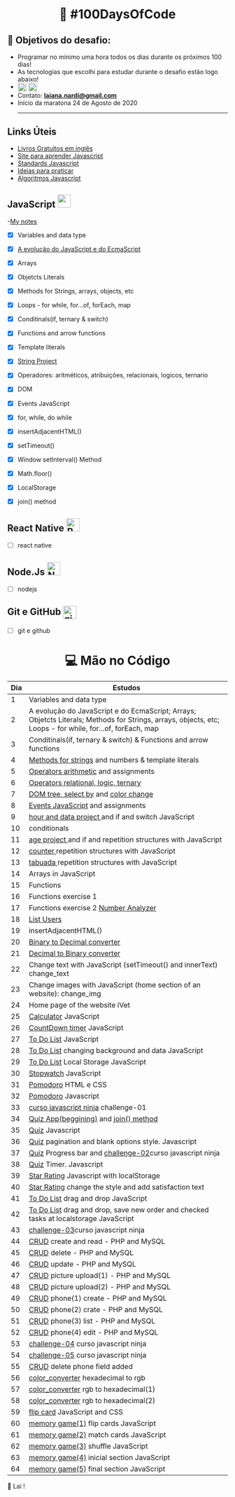 
<h1 align="center">
   🚀 #100DaysOfCode
</h1>

## 🎯 Objetivos do desafio: 
- Programar no mínimo uma hora todos os dias durante os próximos 100 dias!
- As tecnologias que escolhi para estudar durante o desafio estão logo abaixo!
- <a href="https://www.instagram.com/_lai_13_/" target="_blank"><img align="center" src="https://cdn.jsdelivr.net/npm/simple-icons@3.0.1/icons/instagram.svg" alt="instagram Laiana" height="20" width="20" /></a> <a href="https://www.linkedin.com/in/laiana-santiago/" target="_blank"><img align="center" src="https://cdn.jsdelivr.net/npm/simple-icons@3.0.1/icons/linkedin.svg" alt="Linkedin Laiana Santiago" height="20" width="20" /></a> 
- Contato:  **laiana.nardi@gmail.com** <br>
- Início da maratona 24 de Agosto de 2020 <hr>

## Links Úteis

- [Livros Gratuitos em inglês](https://books.goalkicker.com/)
- [Site para aprender Javascript](https://javascript.info/)
- [Standards Javascript](https://standardjs.com/rules.html)
- [Ideias para praticar](https://github.com/florinpop17/app-ideas)
- [Algoritmos Javascript](https://github.com/trekhleb/javascript-algorithms)

## JavaScript <img src="https://github.com/laiananardi/100daysofcode/blob/master/img_readme/js.png"  height="30"/> 
-<a href="https://www.notion.so/Java-Script-057ddbd40c61438391845690c66ca5fc" target="_blank">My notes</a>
- [x] Variables and data type
- [x] <a href="https://www.notion.so/Curso-em-video-JavaScript-762c7cd4ca7c4e18b2563c1d48bf0d0e" target="_blank">A evolução do JavaScript e do EcmaScript</a>
- [x] Arrays
- [x] Objetcts Literals
- [x] Methods for Strings, arrays, objects, etc
- [x] Loops - for while, for...of, forEach, map
- [x] Conditinals(if, ternary & switch)
- [x] Functions and arrow functions
- [x] Template literals
- [x] <a href="https://stringproject.netlify.app/" target="_blank">String Project</a>
- [x] Operadores: aritméticos, atribuições, relacionais, logicos, ternario
- [x] DOM
- [x] Events JavaScript
- [x] for, while, do while
- [x] insertAdjacentHTML()
- [x] setTimeout()
- [x] Window setInterval() Method
- [x] Math.floor()
- [x] LocalStorage
- [x] join() method



## React Native <img src="https://github.com/laiananardi/100daysofcode/blob/master/img_readme/reactnative.png" alt="React Native"  height="30"/> 

- [ ] react native

## Node.Js <img src="https://github.com/laiananardi/100daysofcode/blob/master/img_readme/nodejs.png" alt="Node.Js"  height="30"/> 

- [ ] nodejs

 ## Git e GitHub <img align="center" src="https://github.com/laiananardi/100daysofcode/blob/master/img_readme/github.webp" alt="git e github" height="30"/> 
 
- [ ] git e github



 <h1 align="center">
   💻  Mão no Código 
</h1> 

|Dia|Estudos|
| -------- | ----------------- |
| 1 | Variables and data type |  |  
| 2 | A evolução do JavaScript e do EcmaScript; Arrays; Objetcts Literals; Methods for Strings, arrays, objects, etc; Loops - for while, for...of, forEach, map |  |  
| 3 | Conditinals(if, ternary & switch) & Functions and arrow functions|  |  
| 4 | <a href="https://stringproject.netlify.app/" >Methods for strings</a> and numbers & template literals|  |  
| 5 | <a href="https://operatorsproject.netlify.app/" >Operators arithmetic</a> and  assignments|  |  
| 6 | <a href="https://www.notion.so/Curso-em-video-JavaScript-762c7cd4ca7c4e18b2563c1d48bf0d0e" >Operators relational, logic, ternary</a>|  |
| 7 | <a href="https://www.notion.so/Curso-em-video-JavaScript-762c7cd4ca7c4e18b2563c1d48bf0d0e" >DOM tree, select by</a> and <a href="https://changingcolor.netlify.app/"> color change </a>|  |
| 8 | <a href="https://developer.mozilla.org/en-US/docs/Web/Events" >Events JavaScript</a> and  assignments|  |  
| 9 | <a href="https://datehour.netlify.app/" >hour and data project </a> and if and switch JavaScript |  |  
| 10 | conditionals |  |
| 11 | <a href="https://identifyage.netlify.app/" >age project </a> and if and repetition structures with JavaScript |  |
| 12 | <a href="https://sequenciapa.netlify.app/" >counter </a> repetition structures with JavaScript |  |
| 13 | <a href="https://tabuadajs.netlify.app/" >tabuada </a>  repetition structures with JavaScript |  |
| 14 | Arrays in JavaScript |  |
| 15 | Functions |  |
| 16 | Functions exercise 1 |  |
| 17 | Functions exercise 2 <a href="https://numberanalyzerr.netlify.app/">Number Analyzer</a> |  |
| 18 |<a href="https://listusers.netlify.app/">List Users</a> |  |
| 19 |insertAdjacentHTML() |  |
| 20 | <a href="https://bintodecconverter.netlify.app/">Binary to Decimal converter</a> |  |
| 21 | <a href="https://bintodecconverter.netlify.app/">Decimal to Binary converter</a> |  |
| 22 | Change text with JavaScript (setTimeout() and innerText) change_text |  |
| 23 | Change images with JavaScript (home section of an website): change_img |  |
| 24 | Home page of the website iVet |  |
| 25 | <a href="https://calculatorlai.netlify.app/">Calculator</a> JavaScript  |
| 26 | <a href="https://countdowntimerjs.netlify.app/">CountDown timer</a> JavaScript  |
| 27 | <a href="https://to-do-listjs.netlify.app/">To Do List</a> JavaScript  |
| 28 | <a href="https://to-do-listjs.netlify.app/">To Do List</a> changing background and data JavaScript  |
| 29 | <a href="https://to-do-listjs.netlify.app/">To Do List</a> Local Storage JavaScript  |
| 30 | <a href="https://stopwatchjs.netlify.app/">Stopwatch</a> JavaScript  |
| 31 | <a href="https://github.com/laiananardi/100daysofcode/tree/master/projects/pomodoro">Pomodoro</a> HTML e CSS  |
| 32 | <a href="https://github.com/laiananardi/100daysofcode/tree/master/projects/pomodoro">Pomodoro</a> Javascript  |
| 33 | <a href="https://github.com/laiananardi/100daysofcode/tree/master/courses/curso-javascript-ninja/challenge-01">curso javascript ninja</a> challenge-01|
| 34 | <a href="https://github.com/laiananardi/100daysofcode/tree/master/projects/quiz">Quiz App(beggining)</a> and <a href="https://www.linkedin.com/feed/update/urn:li:activity:6715745184732237825/">join() method</a>|
| 35 | <a href="https://quizlai.netlify.app/">Quiz</a> Javascript  |
| 36 | <a href="https://quizlai.netlify.app/">Quiz</a> pagination and blank options style. Javascript  |
| 37 | <a href="https://quizlai.netlify.app/">Quiz</a> Progress bar and <a href="https://github.com/laiananardi/100daysofcode/tree/master/courses/curso-javascript-ninja/challenge-02">challenge-02</a>curso javascript ninja  |
| 38 | <a href="https://quizlai.netlify.app/">Quiz</a> Timer. Javascript  |
| 39 | <a href="https://codepen.io/laiananardi/pen/VwaJdYW">Star Rating</a> Javascript with localStorage  |
| 40 | <a href="https://codepen.io/laiananardi/pen/VwaJdYW">Star Rating</a> change the style and add satisfaction text  |
| 41 | <a href="https://to-do-listjs.netlify.app/">To Do List</a> drag and drop JavaScript  |
| 42 | <a href="https://to-do-listjs.netlify.app/">To Do List</a> drag and drop, save new order and checked tasks at localstorage JavaScript  |
| 43 | <a href="https://github.com/laiananardi/100daysofcode/tree/master/courses/curso-javascript-ninja/challenge-03">challenge-03</a>curso javascript ninja  |
| 44 | <a href="https://github.com/laiananardi/php_crud_mvc">CRUD</a> create and read - PHP and MySQL  |
| 45 | <a href="https://github.com/laiananardi/php_crud_mvc">CRUD</a> delete - PHP and MySQL  |
| 46 | <a href="https://github.com/laiananardi/php_crud_mvc">CRUD</a> update - PHP and MySQL  |
| 47 | <a href="https://github.com/laiananardi/php_crud_mvc">CRUD</a> picture upload(1) - PHP and MySQL  |
| 48 | <a href="https://github.com/laiananardi/php_crud_mvc">CRUD</a> picture upload(2) - PHP and MySQL  |
| 49 | <a href="https://github.com/laiananardi/php_crud_mvc">CRUD</a> phone(1) create - PHP and MySQL  |
| 50 | <a href="https://github.com/laiananardi/php_crud_mvc">CRUD</a> phone(2) crate - PHP and MySQL  |
| 51 | <a href="https://github.com/laiananardi/php_crud_mvc">CRUD</a> phone(3)  list - PHP and MySQL  |
| 52 | <a href="https://github.com/laiananardi/php_crud_mvc">CRUD</a> phone(4)  edit - PHP and MySQL  |
| 53 | <a href="https://github.com/laiananardi/100daysofcode/tree/master/courses/curso-javascript-ninja/challenge-04">challenge-04</a> curso javascript ninja |
| 54 | <a href="https://github.com/laiananardi/100daysofcode/tree/master/courses/curso-javascript-ninja/challenge-05">challenge-05</a> curso javascript ninja |
| 55 | <a href="https://github.com/laiananardi/php_crud_mvc">CRUD</a> delete phone field added |
| 56 | <a href="https://colorconverter.netlify.app/">color_converter</a> hexadecimal to rgb |
| 57 | <a href="https://colorconverter.netlify.app/">color_converter</a> rgb to hexadecimal(1) |
| 58 | <a href="https://colorconverter.netlify.app/">color_converter</a> rgb to hexadecimal(2)|
| 59 | <a href="https://flipcardjs.netlify.app/">flip card</a> JavaScript and CSS|
| 60 | <a href="https://memorygamelai.netlify.app/">memory game(1)</a> flip cards JavaScript |
| 61 | <a href="https://memorygamelai.netlify.app/">memory game(2)</a> match cards JavaScript |
| 62 | <a href="https://memorygamelai.netlify.app/">memory game(3)</a> shuffle JavaScript |
| 63 | <a href="https://memorygamelai.netlify.app/">memory game(4)</a> inicial section JavaScript |
| 64 | <a href="https://memorygamelai.netlify.app/">memory game(5)</a> final section JavaScript |



 💜 Lai !

